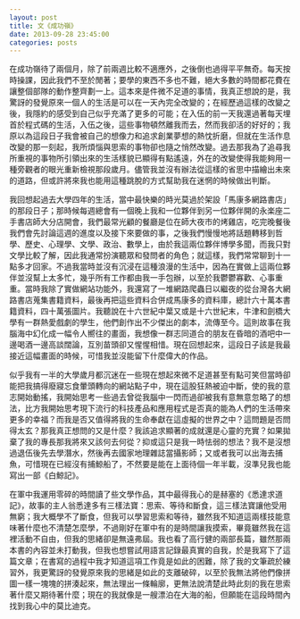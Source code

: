 ```yaml
---
layout: post
title: 文《成功嶺》
date: 2013-09-28 23:45:00
categories: posts
---
```


在成功嶺待了兩個月，除了前兩週比較不適應外，之後倒也過得平平無奇。每天按時操課，因此我們不至於閒著；要學的東西不多也不難，絕大多數的時間都花費在讓整個部隊的動作整齊劃一上。這本來是件微不足道的事情，我真正想說的是，我驚訝的發覺原來一個人的生活是可以在一天內完全改變的；在經歷過這樣的改變之後，我隱約的感受到自己似乎充滿了更多的可能；在入伍的前一天我還過著每天埋首於程式碼的生活，入伍之後，這些事物頓然離我而去，然而我卻活的好好的；我原以為這段日子我會被自己的想像力和追求創業夢想的熱忱折磨，但就在生活作息改變的那一刻起，我所煩惱與思索的事物卻也隨之悄然改變。過去那我為了追尋我所重視的事物所引領出來的生活樣貌已顯得有點遙遠，外在的改變使得我能夠用一種旁觀者的眼光重新檢視那段歲月。儘管我並沒有辦法從這樣的省思中描繪出未來的道路，但或許將來我也能用這種跳脫的方式幫助我在迷惘的時候做出判斷。

我回想起過去大學四年的生活，當中最快樂的時光莫過於架設「馬康多網路書店」的那段日子；那時候每週總會有一個晚上我和一位夥伴到另一位夥伴開的永楽座二手書店師大分店開會，我們最常光顧的餐廳是位在師大夜市的烤雞店，吃完晚餐後我們會先討論這週的進度以及接下來要做的事，之後我們慢慢地將話題轉移到哲學、歷史、心理學、文學、政治、數學上，由於我這兩位夥伴博學多聞，而我只對文學比較了解，因此我通常扮演聽眾和發問者的角色；就這樣，我們常常聊到十一點多才回家。不過我當時並沒有沉浸在這種浪漫的生活中，因為在實做上這兩位夥伴並沒幫上太多忙，幾乎所有工作都由我一手包辦，以至於我鬱鬱寡歡、心事重重。當時我除了實做網站功能外，我還寫了一堆網路爬蟲日以繼夜的從台灣各大網路書店蒐集書籍資料，最後再把這些資料合併成馬康多的資料庫，總計六十萬本書籍資料，四十萬張圖片。我聽說在十六世紀中葉又或是十六世紀末，牛津和劍橋大學有一群熱愛戲劇的學生，他們創作出不少傑出的劇本，流傳至今。這則故事在我腦海中幻化成一幅令人嚮往的畫面，我想像一群志同道合的朋友在昏暗的酒吧中一邊喝酒一邊高談闊論，互別苗頭卻又惺惺相惜。現在回想起來，這段日子該是我最接近這幅畫面的時候，可惜我並沒能留下什麼偉大的作品。

似乎我有一半的大學歲月都沉迷在一些現在想起來微不足道甚至有點可笑但當時卻能把我搞得廢寢忘食暈頭轉向的網站點子中，現在這股狂熱被迫中斷，使的我的意志開始動搖，我開始思考一些過去曾從我腦中一閃而過卻被我有意無意忽略了的想法，比方我開始思考現下流行的科技產品和應用程式是否真的能為人們的生活帶來更多的幸福？而我是否又值得將我的生命奉獻在這虛擬的世界之中？這問題是否問得太玄？那我真正想問的又是什麼？我該追求顯著的成就還是心靈的充實？如果拋棄了我的專長那我將來又該何去何從？抑或這只是我一時怯弱的想法？我不是沒想過退伍後先去學潛水，然後再去國家地理雜誌當攝影師；又或者我可以出海去捕魚，可惜現在已經沒有捕鯨船了，不然要是能在上面待個一年半載，沒準兒我也能寫出一部《白鯨記》。

在軍中我運用零碎的時間讀了些文學作品，其中最得我心的是赫塞的《悉達求道記》，故事的主人翁悉達多有三樣法寶：思索、等待和斷食，這三樣法寶讓他受用無窮；我大概學不了斷食，但我可以學習思索和等待，雖然我不知道這兩樣技能意味著什麼也不清楚怎麼學，不過剛好在軍中有的是時間讓我摸索，畢竟雖然我在這裡活動不自由，但我的思緒卻是無遠弗屆。我也看了高行健的兩部長篇，雖然那兩本書的內容並未打動我，但我也想嘗試用語言記錄最真實的自我，於是我寫下了這篇文章；在書寫的過程中我才知道這項工作竟是如此的困難，除了我的文筆疏於練習外，我更驚訝的發覺原來我的思緒是如此的支離破碎，以至於我無法將他們像拼圖一樣一塊塊的拼湊起來，無法理出一條輪廓，更無法說清楚此時此刻的我在思索著什麼又期待著什麼；現在的我就像是一艘漂泊在大海的船，但願能在這段時間內找到我心中的莫比迪克。
